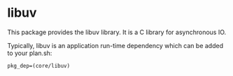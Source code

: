 # libuv

This package provides the libuv library.  It is a C library for
asynchronous IO.

Typically, libuv is an application run-time dependency which can be
added to your plan.sh:

    pkg_dep=(core/libuv)
